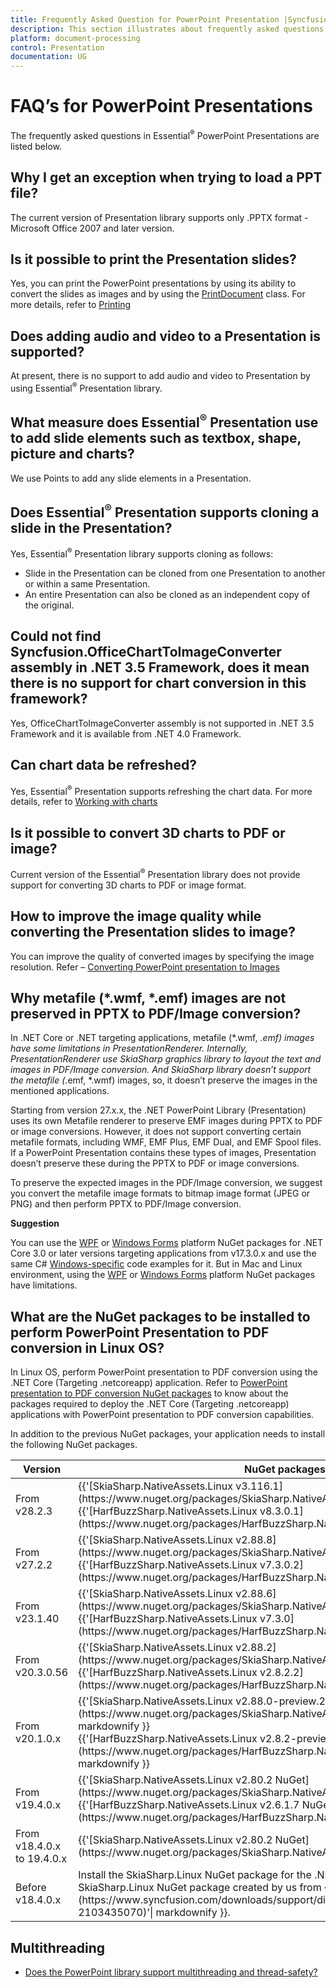 ```yaml
---
title: Frequently Asked Question for PowerPoint Presentation |Syncfusion<sup>&reg;</sup>
description: This section illustrates about frequently asked questions in various options by using Essential<sup>&reg;</sup> Syncfusion<sup>&reg;</sup> Presentation library.
platform: document-processing
control: Presentation
documentation: UG
---
```

# FAQ’s for PowerPoint Presentations

The frequently asked questions in Essential<sup>&reg;</sup> PowerPoint Presentations are listed below.

## Why I get an exception when trying to load a PPT file?

The current version of Presentation library supports only .PPTX format - Microsoft Office 2007 and later version.

## Is it possible to print the Presentation slides?

Yes, you can print the PowerPoint presentations by using its ability to convert the slides as images and by using the [PrintDocument](https://learn.microsoft.com/en-us/dotnet/api/system.drawing.printing.printdocument?redirectedfrom=MSDN&view=dotnet-plat-ext-7.0# "") class. For more details, refer to [Printing](http://www.google.com/# "")

## Does adding audio and video to a Presentation is supported?

At present, there is no support to add audio and video to Presentation by using Essential<sup>&reg;</sup> Presentation library.

## What measure does Essential<sup>&reg;</sup> Presentation use to add slide elements such as textbox, shape, picture and charts?

We use Points to add any slide elements in a Presentation.

## Does Essential<sup>&reg;</sup> Presentation supports cloning a slide in the Presentation?

Yes, Essential<sup>&reg;</sup> Presentation library supports cloning as follows:

   * Slide in the Presentation can be cloned from one Presentation to another or within a same Presentation.
   * An entire Presentation can also be cloned as an independent copy of the original.

## Could not find Syncfusion.OfficeChartToImageConverter assembly in .NET 3.5 Framework, does it mean there is no support for chart conversion in this framework?

Yes, OfficeChartToImageConverter assembly is not supported in .NET 3.5 Framework and it is available from .NET 4.0 Framework.

## Can chart data be refreshed?

Yes, Essential<sup>&reg;</sup> Presentation supports refreshing the chart data. For more details, refer to [Working with charts](/document-processing/powerpoint/powerpoint-library/net/working-with-charts)

## Is it possible to convert 3D charts to PDF or image?

Current version of the Essential<sup>&reg;</sup> Presentation library does not provide support for converting 3D charts to PDF or image format.

## How to improve the image quality while converting the Presentation slides to image?

You can improve the quality of converted images by specifying the image resolution. Refer – [Converting PowerPoint presentation to Images](/document-processing/powerpoint/powerpoint-library/net/getting-started#converting-powerpoint-presentation-to-images)

## Why metafile (*.wmf, *.emf) images are not preserved in PPTX to PDF/Image conversion?

In .NET Core or .NET targeting applications, metafile (*.wmf, *.emf) images have some limitations in PresentationRenderer. Internally, PresentationRenderer use SkiaSharp graphics library to layout the text and images in PDF/Image conversion. And SkiaSharp library doesn’t support the metafile (*.emf, *.wmf) images, so, it doesn’t preserve the images in the mentioned applications.

Starting from version 27.x.x, the .NET PowerPoint Library (Presentation) uses its own Metafile renderer to preserve EMF images during PPTX to PDF or image conversions. However, it does not support converting certain metafile formats, including WMF, EMF Plus, EMF Dual, and EMF Spool files. If a PowerPoint Presentation contains these types of images, Presentation doesn’t preserve these during the PPTX to PDF or image conversions.

To preserve the expected images in the PDF/Image conversion, we suggest you convert the metafile image formats to bitmap image format (JPEG or PNG) and then perform PPTX to PDF/Image conversion.

**Suggestion**

You can use the [WPF](https://www.nuget.org/packages/Syncfusion.PresentationToPdfConverter.Wpf/) or [Windows Forms](https://www.nuget.org/packages/Syncfusion.PresentationToPdfConverter.WinForms/) platform NuGet packages for .NET Core 3.0 or later versions targeting applications from v17.3.0.x and use the same C# [Windows-specific](https://help.syncfusion.com/document-processing/powerpoint/conversions/powerpoint-to-pdf/net/presentation-to-pdf) code examples for it. But in Mac and Linux environment, using the [WPF](https://www.nuget.org/packages/Syncfusion.PresentationToPdfConverter.Wpf/) or [Windows Forms](https://www.nuget.org/packages/Syncfusion.PresentationToPdfConverter.WinForms/) platform NuGet packages have limitations.

## What are the NuGet packages to be installed to perform PowerPoint Presentation to PDF conversion in Linux OS?

In Linux OS, perform PowerPoint presentation to PDF conversion using the .NET Core (Targeting .netcoreapp) application. Refer to [PowerPoint presentation to PDF conversion NuGet packages](https://help.syncfusion.com/document-processing/powerpoint/powerpoint-library/net/nuget-packages-required#converting-powerpoint-presentation-into-pdf) to know about the packages required to deploy the .NET Core (Targeting .netcoreapp) applications with PowerPoint presentation to PDF conversion capabilities.

In addition to the previous NuGet packages, your application needs to install the following NuGet packages.

<table>
<thead>
<tr>
<th width="20%">
Version
</th>
<th width="40%">
NuGet packages to install
</th>
</tr>
</thead>
<tr>
<td>
From v28.2.3
</td>
<td>
{{'[SkiaSharp.NativeAssets.Linux v3.116.1](https://www.nuget.org/packages/SkiaSharp.NativeAssets.Linux/3.116.1)'| markdownify }}<br/>
{{'[HarfBuzzSharp.NativeAssets.Linux v8.3.0.1](https://www.nuget.org/packages/HarfBuzzSharp.NativeAssets.Linux/8.3.0.1)'| markdownify }}
</td>
</tr>
<tr>
<td>
From v27.2.2
</td>
<td>
{{'[SkiaSharp.NativeAssets.Linux v2.88.8](https://www.nuget.org/packages/SkiaSharp.NativeAssets.Linux/2.88.8)'| markdownify }}<br/>
{{'[HarfBuzzSharp.NativeAssets.Linux v7.3.0.2](https://www.nuget.org/packages/HarfBuzzSharp.NativeAssets.Linux/7.3.0.2)'| markdownify }}
</td>
</tr>
<tr>
<td>
From v23.1.40
</td>
<td>
{{'[SkiaSharp.NativeAssets.Linux v2.88.6](https://www.nuget.org/packages/SkiaSharp.NativeAssets.Linux/2.88.6)'| markdownify }}<br/>
{{'[HarfBuzzSharp.NativeAssets.Linux v7.3.0](https://www.nuget.org/packages/HarfBuzzSharp.NativeAssets.Linux/7.3.0)'| markdownify }}
</td>
</tr>
<tr>
<td>
From v20.3.0.56 
</td>
<td>
{{'[SkiaSharp.NativeAssets.Linux v2.88.2](https://www.nuget.org/packages/SkiaSharp.NativeAssets.Linux/2.88.2)'| markdownify }}<br/>
{{'[HarfBuzzSharp.NativeAssets.Linux v2.8.2.2](https://www.nuget.org/packages/HarfBuzzSharp.NativeAssets.Linux/2.8.2.2)'| markdownify }}
</td>
</tr>
<tr>
<td>
From v20.1.0.x 
</td>
<td>
{{'[SkiaSharp.NativeAssets.Linux v2.88.0-preview.209](https://www.nuget.org/packages/SkiaSharp.NativeAssets.Linux/2.88.0-preview.209)'| markdownify }}<br/>
{{'[HarfBuzzSharp.NativeAssets.Linux v2.8.2-preview.209](https://www.nuget.org/packages/HarfBuzzSharp.NativeAssets.Linux/2.8.2-preview.209)'| markdownify }}
</td>
</tr>
<tr>
<td>
From v19.4.0.x
</td>
<td>
{{'[SkiaSharp.NativeAssets.Linux v2.80.2 NuGet](https://www.nuget.org/packages/SkiaSharp.NativeAssets.Linux/2.80.2)'| markdownify }}<br/>
{{'[HarfBuzzSharp.NativeAssets.Linux v2.6.1.7 NuGet](https://www.nuget.org/packages/HarfBuzzSharp.NativeAssets.Linux/2.6.1.7)'| markdownify }}
</td>
</tr>
<tr>
<td>
From v18.4.0.x to 19.4.0.x
</td>
<td>
{{'[SkiaSharp.NativeAssets.Linux v2.80.2 NuGet](https://www.nuget.org/packages/SkiaSharp.NativeAssets.Linux/2.80.2)'| markdownify }}<br/>
</td>
</tr>
<tr>
<td>
Before v18.4.0.x
</td>
<td>
Install the SkiaSharp.Linux NuGet package for the .NET Core application in Linux OS. Find the SkiaSharp.Linux NuGet package created by us from {{'[here](https://www.syncfusion.com/downloads/support/directtrac/general/ze/SkiaSharp.Linux.1.59.3-2103435070)'| markdownify }}.<br/>
</td>
</tr>
</table>

## Multithreading

* [Does the PowerPoint library support multithreading and thread-safety?](https://help.syncfusion.com/document-processing/powerpoint/powerpoint-library/net/faqs/multithreading-powerpoint-reading-faqs#does-the-powerpoint-library-support-multithreading-and-thread-safety)  